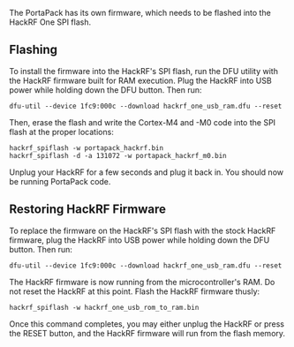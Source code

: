 The PortaPack has its own firmware, which needs to be flashed into the HackRF One SPI flash.

## Flashing

To install the firmware into the HackRF's SPI flash, run the DFU utility with the HackRF firmware built for RAM execution. Plug the HackRF into USB power while holding down the DFU button. Then run:

    dfu-util --device 1fc9:000c --download hackrf_one_usb_ram.dfu --reset

Then, erase the flash and write the Cortex-M4 and -M0 code into the SPI flash at the proper locations:

    hackrf_spiflash -w portapack_hackrf.bin
    hackrf_spiflash -d -a 131072 -w portapack_hackrf_m0.bin

Unplug your HackRF for a few seconds and plug it back in. You should now be running PortaPack code.

## Restoring HackRF Firmware

To replace the firmware on the HackRF's SPI flash with the stock HackRF firmware, plug the HackRF into USB power while holding down the DFU button. Then run:

    dfu-util --device 1fc9:000c --download hackrf_one_usb_ram.dfu --reset

The HackRF firmware is now running from the microcontroller's RAM. Do not reset the HackRF at this point. Flash the HackRF firmware thusly:

    hackrf_spiflash -w hackrf_one_usb_rom_to_ram.bin

Once this command completes, you may either unplug the HackRF or press the RESET button, and the HackRF firmware will run from the flash memory.